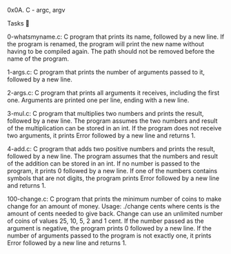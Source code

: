 0x0A. C - argc, argv

Tasks 📃

0-whatsmyname.c: C program that prints its name, followed by a new line.
	    If the program is renamed, the program will print the new name without having to be compiled again.
	    The path should not be removed before the name of the program.

1-args.c: C program that prints the number of arguments passed to it, followed by a new line.

2-args.c: C program that prints all arguments it receives, including the first one.
	    Arguments are printed one per line, ending with a new line.

3-mul.c: C program that multiplies two numbers and prints the result, followed by a new line.
	   The program assumes the two numbers and result of the multiplication can be stored in an int.
	   If the program does not receive two arguments, it prints Error followed by a new line and returns 1.

4-add.c: C program that adds two positive numbers and prints the result, followed by a new line.
	   The program assumes that the numbers and result of the addition can be stored in an int.
	   If no number is passed to the program, it prints 0 followed by a new line.
	   If one of the numbers contains symbols that are not digits, the program prints Error followed by a new line and returns 1.

100-change.c: C program that prints the minimum number of coins to make change for an amount of money.
	   Usage: ./change cents where cents is the amount of cents needed to give back.
	   Change can use an unlimited number of coins of values 25, 10, 5, 2 and 1 cent.
	   If the number passed as the argument is negative, the program prints 0 followed by a new line.
	   If the number of arguments passed to the program is not exactly one, it prints Error followed by a new line and returns 1.